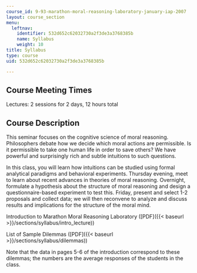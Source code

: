 ```yaml
---
course_id: 9-93-marathon-moral-reasoning-laboratory-january-iap-2007
layout: course_section
menu:
  leftnav:
    identifier: 532d652c62032730a2f3de3a3768385b
    name: Syllabus
    weight: 10
title: Syllabus
type: course
uid: 532d652c62032730a2f3de3a3768385b

---
```


Course Meeting Times
--------------------

Lectures: 2 sessions for 2 days, 12 hours total

Course Description
------------------

This seminar focuses on the cognitive science of moral reasoning. Philosophers debate how we decide which moral actions are permissible. Is it permissible to take one human life in order to save others? We have powerful and surprisingly rich and subtle intuitions to such questions.

In this class, you will learn how intuitions can be studied using formal analytical paradigms and behavioral experiments. Thursday evening, meet to learn about recent advances in theories of moral reasoning. Overnight, formulate a hypothesis about the structure of moral reasoning and design a questionnaire-based experiment to test this. Friday, present and select 1-2 proposals and collect data; we will then reconvene to analyze and discuss results and implications for the structure of the moral mind.

Introduction to Marathon Moral Reasoning Laboratory ([PDF]({{< baseurl >}}/sections/syllabus/intro_lecture))

List of Sample Dilemmas ([PDF]({{< baseurl >}}/sections/syllabus/dilemmas))

Note that the data in pages 5-6 of the introduction correspond to these dilemmas; the numbers are the average responses of the students in the class.